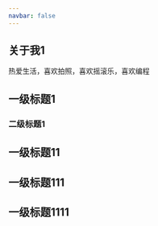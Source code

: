 ```yaml
---
navbar: false
---
```


## 关于我1

热爱生活，喜欢拍照，喜欢摇滚乐，喜欢编程

## 一级标题1

### 二级标题1
## 一级标题11
## 一级标题111
## 一级标题1111